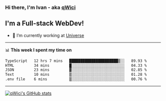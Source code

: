 ### Hi there, I'm Ivan - aka [qWici][website]

## I'm a Full-stack WebDev!
- 🔭 I’m currently working at [Universe][universe]

---

📊 **This week I spent my time on**
<!--START_SECTION:waka-->

```txt
TypeScript   12 hrs 7 mins   ██████████████████████▒░░   89.93 %
HTML         34 mins         █░░░░░░░░░░░░░░░░░░░░░░░░   04.33 %
JSON         23 mins         ▓░░░░░░░░░░░░░░░░░░░░░░░░   02.85 %
Text         10 mins         ▒░░░░░░░░░░░░░░░░░░░░░░░░   01.28 %
.env file    6 mins          ▒░░░░░░░░░░░░░░░░░░░░░░░░   00.76 %
```

<!--END_SECTION:waka-->

---

[![qWici's GitHub stats](https://github-readme-stats.vercel.app/api?username=qWici)](https://github.com/qWici/github-readme-stats)

[website]: https://devkucher.com
[twitter]: https://twitter.com/KucherDev
[linkedin]: https://www.linkedin.com/in/ivankucher
[universe]: https://universeapps.limited

